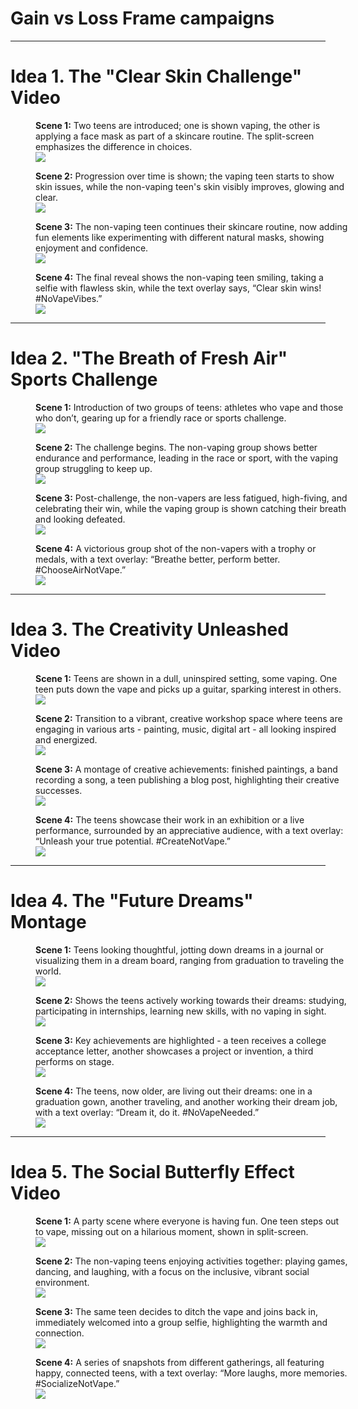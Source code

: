 # Gain vs Loss Frame campaigns

---

# Idea 1. **The "Clear Skin Challenge" Video**

<figure style="width:500px">
    <figcaption><b>Scene 1:</b> Two teens are introduced; one is shown vaping, the other is applying a face mask as part of a skincare routine. The split-screen emphasizes the difference in choices.</figcaption>
    <img src="generated_img_1.scene1.png"/>
</figure>

<figure style="width:500px">
    <figcaption><b>Scene 2:</b> Progression over time is shown; the vaping teen starts to show skin issues, while the non-vaping teen's skin visibly improves, glowing and clear.</figcaption>
    <img src="generated_img_1.scene2.png"/>
</figure>

<figure style="width:500px">
    <figcaption><b>Scene 3:</b> The non-vaping teen continues their skincare routine, now adding fun elements like experimenting with different natural masks, showing enjoyment and confidence.</figcaption>
    <img src="generated_img_1.scene3.png"/>
</figure>

<figure style="width:500px">
    <figcaption><b>Scene 4:</b> The final reveal shows the non-vaping teen smiling, taking a selfie with flawless skin, while the text overlay says, “Clear skin wins! #NoVapeVibes.”</figcaption>
    <img src="generated_img_1.scene4.png"/>
</figure>

---

# Idea 2. **"The Breath of Fresh Air" Sports Challenge**

<figure style="width:500px">
    <figcaption><b>Scene 1:</b> Introduction of two groups of teens: athletes who vape and those who don’t, gearing up for a friendly race or sports challenge.</figcaption>
    <img src="generated_img_2.scene1.png"/>
</figure>

<figure style="width:500px">
    <figcaption><b>Scene 2:</b> The challenge begins. The non-vaping group shows better endurance and performance, leading in the race or sport, with the vaping group struggling to keep up.</figcaption>
    <img src="generated_img_2.scene2.png"/>
</figure>

<figure style="width:500px">
    <figcaption><b>Scene 3:</b> Post-challenge, the non-vapers are less fatigued, high-fiving, and celebrating their win, while the vaping group is shown catching their breath and looking defeated.</figcaption>
    <img src="generated_img_2.scene3.png"/>
</figure>

<figure style="width:500px">
    <figcaption><b>Scene 4:</b> A victorious group shot of the non-vapers with a trophy or medals, with a text overlay: “Breathe better, perform better. #ChooseAirNotVape.”</figcaption>
    <img src="generated_img_2.scene4.png"/>
</figure>

---

# Idea 3. **The Creativity Unleashed Video**

<figure style="width:500px">
    <figcaption><b>Scene 1:</b> Teens are shown in a dull, uninspired setting, some vaping. One teen puts down the vape and picks up a guitar, sparking interest in others.</figcaption>
    <img src="generated_img_3.scene1.png"/>
</figure>

<figure style="width:500px">
    <figcaption><b>Scene 2:</b> Transition to a vibrant, creative workshop space where teens are engaging in various arts - painting, music, digital art - all looking inspired and energized.</figcaption>
    <img src="generated_img_3.scene2.png"/>
</figure>

<figure style="width:500px">
    <figcaption><b>Scene 3:</b> A montage of creative achievements: finished paintings, a band recording a song, a teen publishing a blog post, highlighting their creative successes.</figcaption>
    <img src="generated_img_3.scene3.png"/>
</figure>

<figure style="width:500px">
    <figcaption><b>Scene 4:</b> The teens showcase their work in an exhibition or a live performance, surrounded by an appreciative audience, with a text overlay: “Unleash your true potential. #CreateNotVape.”</figcaption>
    <img src="generated_img_3.scene4.png"/>
</figure>

---

# Idea 4. **The "Future Dreams" Montage**

<figure style="width:500px">
    <figcaption><b>Scene 1:</b> Teens looking thoughtful, jotting down dreams in a journal or visualizing them in a dream board, ranging from graduation to traveling the world.</figcaption>
    <img src="generated_img_4.scene1.png"/>
</figure>

<figure style="width:500px">
    <figcaption><b>Scene 2:</b> Shows the teens actively working towards their dreams: studying, participating in internships, learning new skills, with no vaping in sight.</figcaption>
    <img src="generated_img_4.scene2.png"/>
</figure>

<figure style="width:500px">
    <figcaption><b>Scene 3:</b> Key achievements are highlighted - a teen receives a college acceptance letter, another showcases a project or invention, a third performs on stage.</figcaption>
    <img src="generated_img_4.scene3.png"/>
</figure>

<figure style="width:500px">
    <figcaption><b>Scene 4:</b> The teens, now older, are living out their dreams: one in a graduation gown, another traveling, and another working their dream job, with a text overlay: “Dream it, do it. #NoVapeNeeded.”</figcaption>
    <img src="generated_img_4.scene4.png"/>
</figure>

---

# Idea 5. **The Social Butterfly Effect Video**

<figure style="width:500px">
    <figcaption><b>Scene 1:</b> A party scene where everyone is having fun. One teen steps out to vape, missing out on a hilarious moment, shown in split-screen.</figcaption>
    <img src="generated_img_5.scene1.png"/>
</figure>

<figure style="width:500px">
    <figcaption><b>Scene 2:</b> The non-vaping teens enjoying activities together: playing games, dancing, and laughing, with a focus on the inclusive, vibrant social environment.</figcaption>
    <img src="generated_img_5.scene2.png"/>
</figure>

<figure style="width:500px">
    <figcaption><b>Scene 3:</b> The same teen decides to ditch the vape and joins back in, immediately welcomed into a group selfie, highlighting the warmth and connection.</figcaption>
    <img src="generated_img_5.scene3.png"/>
</figure>

<figure style="width:500px">
    <figcaption><b>Scene 4:</b> A series of snapshots from different gatherings, all featuring happy, connected teens, with a text overlay: “More laughs, more memories. #SocializeNotVape.”</figcaption>
    <img src="generated_img_5.scene4.png"/>
</figure>
